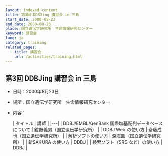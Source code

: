 ```yaml
---
layout: indexed_content
title: 第3回 DDBJing 講習会 in 三島
start_date: 2000-08-23
end_date: 2000-08-23
place: 国立遺伝学研究所　生命情報研究センター
keyword: 講習会
lang: ja
category: training
related_pages:
  - title: 講習会
    url: /activities/training.html
---
```


## 第3回 DDBJing 講習会 in 三島  <a name="3"></a>

-   日時：2000年8月23日
-   場所：国立遺伝学研究所　生命情報研究センター
-   内容：

    | タイトル | 講師 |
    |---|
    | DDBJ/EMBL/GenBank 国際塩基配列データベースについて | 舘野義男（国立遺伝学研究所） |
    | DDBJ Web の使い方 | 斎藤成也（国立遺伝学研究所） |
    | 解析ソフトの使い方 | 深海薫（国立遺伝学研究所）   |
    | 新SAKURA の使い方 | DDBJ |
    | 検索ソフト（SRS など）の使い方 | DDBJ |
